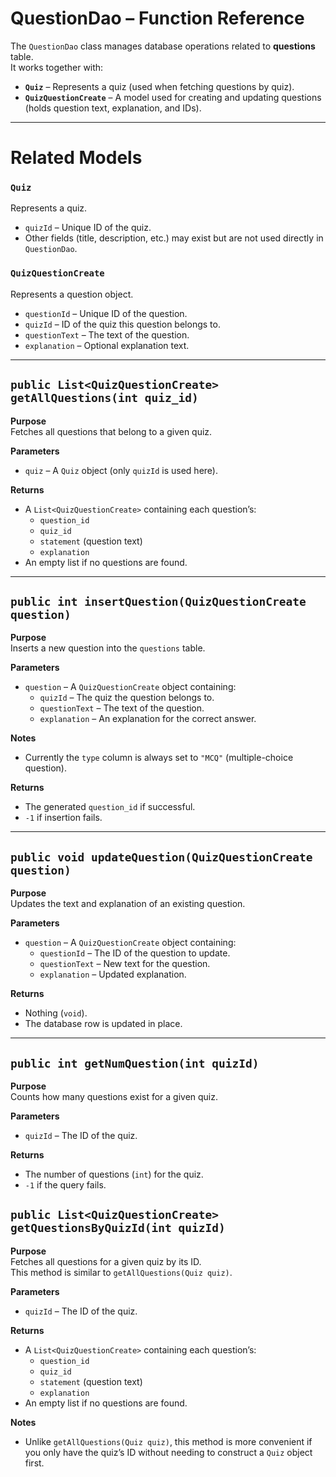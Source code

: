 # QuestionDao – Function Reference

The `QuestionDao` class manages database operations related to **questions** table.  
It works together with:
- **`Quiz`** – Represents a quiz (used when fetching questions by quiz).
- **`QuizQuestionCreate`** – A model used for creating and updating questions (holds question text, explanation, and IDs).

---

# Related Models

### `Quiz`
Represents a quiz.
- `quizId` – Unique ID of the quiz.
- Other fields (title, description, etc.) may exist but are not used directly in `QuestionDao`.

### `QuizQuestionCreate`
Represents a question object.
- `questionId` – Unique ID of the question.
- `quizId` – ID of the quiz this question belongs to.
- `questionText` – The text of the question.
- `explanation` – Optional explanation text.

---

## `public List<QuizQuestionCreate> getAllQuestions(int quiz_id)`

**Purpose**  
Fetches all questions that belong to a given quiz.

**Parameters**
- `quiz` – A `Quiz` object (only `quizId` is used here).

**Returns**
- A `List<QuizQuestionCreate>` containing each question’s:
    - `question_id`
    - `quiz_id`
    - `statement` (question text)
    - `explanation`
- An empty list if no questions are found.

---

## `public int insertQuestion(QuizQuestionCreate question)`

**Purpose**  
Inserts a new question into the `questions` table.

**Parameters**
- `question` – A `QuizQuestionCreate` object containing:
    - `quizId` – The quiz the question belongs to.
    - `questionText` – The text of the question.
    - `explanation` – An explanation for the correct answer.

**Notes**
- Currently the `type` column is always set to `"MCQ"` (multiple-choice question).

**Returns**
- The generated `question_id` if successful.
- `-1` if insertion fails.

---

## `public void updateQuestion(QuizQuestionCreate question)`

**Purpose**  
Updates the text and explanation of an existing question.

**Parameters**
- `question` – A `QuizQuestionCreate` object containing:
    - `questionId` – The ID of the question to update.
    - `questionText` – New text for the question.
    - `explanation` – Updated explanation.

**Returns**
- Nothing (`void`).
- The database row is updated in place.

---

## `public int getNumQuestion(int quizId)`

**Purpose**  
Counts how many questions exist for a given quiz.

**Parameters**
- `quizId` – The ID of the quiz.

**Returns**
- The number of questions (`int`) for the quiz.
- `-1` if the query fails.

## `public List<QuizQuestionCreate> getQuestionsByQuizId(int quizId)`

**Purpose**  
Fetches all questions for a given quiz by its ID.  
This method is similar to `getAllQuestions(Quiz quiz)`.

**Parameters**
- `quizId` – The ID of the quiz.

**Returns**
- A `List<QuizQuestionCreate>` containing each question’s:
  - `question_id`
  - `quiz_id`
  - `statement` (question text)
  - `explanation`
- An empty list if no questions are found.

**Notes**
- Unlike `getAllQuestions(Quiz quiz)`, this method is more convenient if you only have the quiz’s ID without needing to construct a `Quiz` object first.
